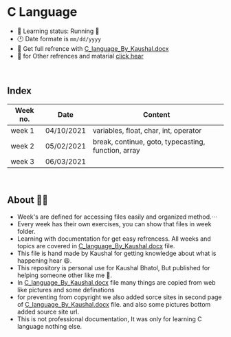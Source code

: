 # C Language

* 📖 Learning status: Running 📗
* 🕐 Date formate is `mm/dd/yyyy`
* 📒 Get full refrence with [C_language_By_Kaushal.docx][my-document]
* 📂 for Other refrences and matarial [click hear][material-folder]
<br>

## Index

Week no. | Date | Content
---------|------|--------
week 1 | 04/10/2021 | variables, float, char, int, operator
week 2 | 05/02/2021 | break, continue, goto, typecasting, function, array
week 3 | 06/03/2021 |
<br>

## About 👷‍♂️

* Week's are defined for accessing files easily and organized method.⋅⋅⋅
* Every week has their own exercises, you can show that files in week folder.
* Learning with documentation for get easy refrencess. All weeks and topics are covered in [C_language_By_Kaushal.docx][my-document] file.
* This file is hand made by Kaushal for getting knowledge about what is happening hear 😆.
* This repository is personal use for Kaushal Bhatol, But published for helping someone other like me 🤟.
* In [C_language_By_Kaushal.docx][my-document] file many things are copied from web like pictures and some definations
* for preventing from copyright we also added sorce sites in second page of [C_language_By_Kaushal.docx][my-document] file. and also some pictures bottom added source site url.
* This is not professional documentation, It was only for learning C language nothing else.

[my-document]: https://github.com/KaushalBhatol/C/tree/master/Documents/Self%20Docs
[material-folder]: https://github.com/KaushalBhatol/C/tree/master/Documents/Material